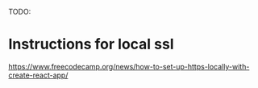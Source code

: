 TODO:

# Instructions for local ssl
https://www.freecodecamp.org/news/how-to-set-up-https-locally-with-create-react-app/



